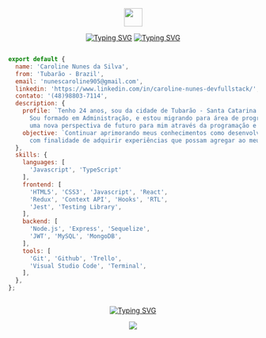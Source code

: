 <div align="center">
<img src="https://github.com/TheDudeThatCode/TheDudeThatCode/blob/master/Assets/Earth.gif" height="37" />
 
[![Typing SVG](https://readme-typing-svg.demolab.com?font=Orbitron&weight=600&size=28&pause=1000&color=2589EE&center=verdadeiro&vCenter=falso&repeat=verdadeiro&width=205&lines=Hello+World%2C)](https://git.io/typing-svg)
[![Typing SVG](https://readme-typing-svg.demolab.com?font=Orbitron&size=28&pause=1000&color=EEEEEE&center=verdadeiro&vCenter=falso&repeat=verdadeiro&width=405&lines=I'+m+Caroline+Nunes(Carol))](https://git.io/typing-svg)
</div>
  
  
```javascript

export default {
  name: 'Caroline Nunes da Silva',
  from: 'Tubarão - Brazil',
  email: 'nunescaroline905@gmail.com',
  linkedin: 'https://www.linkedin.com/in/caroline-nunes-devfullstack/',
  contato: '(48)98803-7114',
  description: {
    profile: `Tenho 24 anos, sou da cidade de Tubarão - Santa Catarina.
      Sou formado em Administração, e estou migrando para área de programação com  
      uma nova perspectiva de futuro para mim através da programação e suas tecnologias.`,      
    objective: `Continuar aprimorando meus conhecimentos como desenvolvedora Full Stack,
      com finalidade de adquirir experiências que possam agregar ao meu futuro.`,
  },
  skills: {
    languages: [
      'Javascript', 'TypeScript'
    ],    
    frontend: [
      'HTML5', 'CSS3', 'Javascript', 'React',
      'Redux', 'Context API', 'Hooks', 'RTL',
      'Jest', 'Testing Library',
    ],
    backend: [
      'Node.js', 'Express', 'Sequelize',
      'JWT', 'MySQL', 'MongoDB',
    ],
    tools: [
      'Git', 'Github', 'Trello',
      'Visual Studio Code', 'Terminal',
    ],
  },
};

```

##
  
<div align="center">
 
[![Typing SVG](https://readme-typing-svg.demolab.com?font=Orbitron&weight=600&size=12&pause=1000&color=EEEEEE&center=verdadeiro&vCenter=falso&repeat=verdadeiro&width=130&lines=VISITORS+COUNT)](https://git.io/typing-svg)
 
<img align="center" src="https://komarev.com/ghpvc/?username=carolhn&color=blue&style=for-the-badge" />
</div> 

